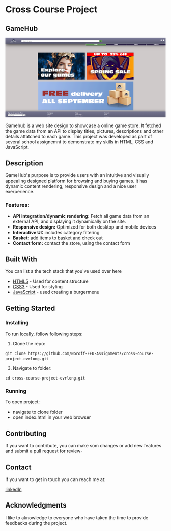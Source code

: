 # Cross Course Project
## GameHub

![image](./IMAGES/gitasset/overviewGamehub.png)


Gamehub is a web site design to showcase a online game store. It fetched the game data from an API to display titles, pictures, descriptions and other details attatched to each game. This project was developed as part of several school assignemnt to demonstrate my skills in HTML, CSS and JavaScript. 

## Description

GameHub's purpose is to provide users with an intuitive and visually appealing designed platform for browsing and buying games. It has dynamic content rendering, responsive design and a nice user exerperience. 

### Features:

- **API integration/dynamic rendering:** Fetch all game data from an external API, and displaying it dynamically on the site.
- **Responsive design:** Optimized for both desktop and mobile devices
- **Interactive UI:** includes category filtering
- **Basket:** add items to basket and check out
- **Contact form:** contact the store, using the contact form 
  

## Built With

You can list a the tech stack that you've used over here

- [HTML5](https://developer.mozilla.org/en-US/docs/Web/HTML) - Used for content structure
- [CSS3](https://developer.mozilla.org/en-US/docs/Web/CSS) - Used for styling 
- [JavaScript](https://developer.mozilla.org/en-US/docs/Web/JavaScript) - used creating a burgermenu

## Getting Started

### Installing

To run locally, follow following steps:

1. Clone the repo:

```
git clone https://github.com/Noroff-FEU-Assignments/cross-course-project-evrlong.git
```

3. Navigate to folder:

```
cd cross-course-project-evrlong.git
```

### Running

To open project:
- navigate to clone folder
- open index.html in your web browser

## Contributing

If you want to contribute, you can make som changes or add new features and submit a pull request for review- 

## Contact

If you want to get in touch you can reach me at:

[linkedIn](https://www.linkedin.com/in/erik-løkken-005384261)



## Acknowledgments

I like to aknowledge to everyone who have taken the time to provide feedbacks during the project. 
